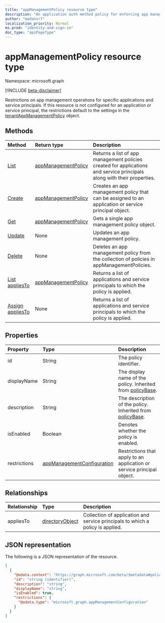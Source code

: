 ```yaml
---
title: "appManagementPolicy resource type"
description: "An application auth method policy for enforcing app management restrictions on specific application or service principals."
author: "madansr7"
localization_priority: Normal
ms.prod: "identity-and-sign-in"
doc_type: "apiPageType"
---
```


# appManagementPolicy resource type

Namespace: microsoft.graph

[!INCLUDE [beta-disclaimer](../../includes/beta-disclaimer.md)]

Restrictions on app management operations for specific applications and service principals. If this resource is not configured for an application or service principal, the restrictions default to the settings in the [tenantAppManagementPolicy](tenantappmanagementpolicy.md) object.

## Methods

| Method                                                         | Return type                                                                | Description                                                                                                            |
| :------------------------------------------------------------- | :------------------------------------------------------------------------- | :--------------------------------------------------------------------------------------------------------------------- |
| [List](../api/appManagementPolicy-list.md)      | [appManagementPolicy](../resources/appManagementPolicy.md) | Returns a list of app management policies created for applications and service principals along with their properties. |
| [Create](../api/appManagementPolicy-post.md)    | [appManagementPolicy](../resources/appManagementPolicy.md) | Creates an app management policy that can be assigned to an application or service principal object.                   |
| [Get](../api/appManagementPolicy-get.md)       | [appManagementPolicy](../resources/appManagementPolicy.md) | Gets a single app management policy object.                                                                            |
| [Update](../api/appManagementPolicy-update.md) | None                                                                       | Updates an app management policy.                                                                                      |
| [Delete](../api/appManagementPolicy-delete.md) | None                                                                       | Deletes an app management policy from the collection of policies in appManagementPolicies.                             |
| [List appliesTo](../api/appManagementPolicy-list-appliesTo.md)| [appManagementPolicy](../resources/appManagementPolicy.md)|Returns a list of applications and service principals to which the policy is applied. |
| [Assign appliesTo](../api/appManagementPolicy-post-appliesTo.md)| None |Returns a list of applications and service principals to which the policy is applied. |

## Properties

| Property     | Type                                                        | Description                                                            |
| :----------- | :---------------------------------------------------------- | :--------------------------------------------------------------------- |
| id           | String                                                      | The policy identifier.                                                 |
| displayName  | String                                                      | The display name of the policy. Inherited from [policyBase](policybase.md).                                        |
| description  | String                                                      | The description of the policy. Inherited from [policyBase](policybase.md).                                         |
| isEnabled    | Boolean                                                     | Denotes whether the policy is enabled.                                      |
| restrictions | [appManagementConfiguration](appManagementConfiguration.md) | Restrictions that apply to an application or service principal object. |

## Relationships

| Relationship | Type                                  | Description                                                                         |
| :----------- | :------------------------------------ | :---------------------------------------------------------------------------------- |
| appliesTo    | [directoryObject](directoryobject.md) | Collection of application and service principals to which a policy is applied. |

## JSON representation

The following is a JSON representation of the resource.

<!-- {
  "blockType": "resource",
  "keyProperty": "id",
  "@odata.type": "microsoft.graph.appManagementPolicy",
  "baseType": "microsoft.graph.policyBase",
  "openType": false
}
-->

```json
[
  {
    "@odata.context": "https://graph.microsoft.com/beta/$metadata#policies/appManagementPolicies",
    "id": "string (identifier)",
    "description": "string",
    "displayName": "string",
    "isEnabled": true,
    "restrictions": {
      "@odata.type": "microsoft.graph.appManagementConfiguration"
    }
  }
]
```
